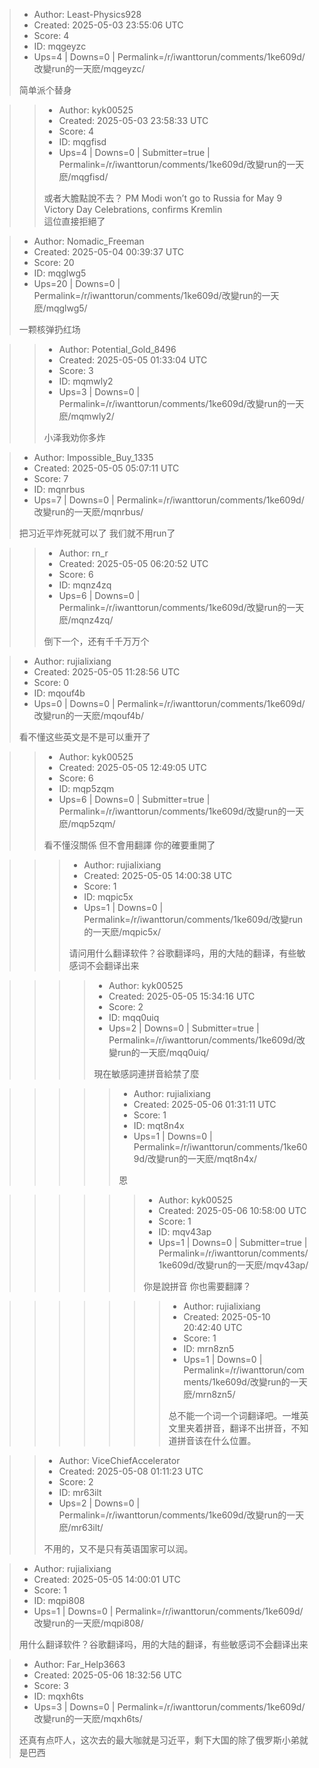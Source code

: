 > - Author: Least-Physics928
> - Created: 2025-05-03 23:55:06 UTC
> - Score: 4
> - ID: mqgeyzc
> - Ups=4 | Downs=0 | Permalink=/r/iwanttorun/comments/1ke609d/改變run的一天麽/mqgeyzc/
>
> 简单派个替身

>> - Author: kyk00525
>> - Created: 2025-05-03 23:58:33 UTC
>> - Score: 4
>> - ID: mqgfisd
>> - Ups=4 | Downs=0 | Submitter=true | Permalink=/r/iwanttorun/comments/1ke609d/改變run的一天麽/mqgfisd/
>>
>> 或者大膽點說不去？ PM Modi won’t go to Russia for May 9 Victory Day Celebrations, confirms Kremlin  
>> 這位直接拒絕了

> - Author: Nomadic_Freeman
> - Created: 2025-05-04 00:39:37 UTC
> - Score: 20
> - ID: mqglwg5
> - Ups=20 | Downs=0 | Permalink=/r/iwanttorun/comments/1ke609d/改變run的一天麽/mqglwg5/
>
> 一颗核弹扔红场

>> - Author: Potential_Gold_8496
>> - Created: 2025-05-05 01:33:04 UTC
>> - Score: 3
>> - ID: mqmwly2
>> - Ups=3 | Downs=0 | Permalink=/r/iwanttorun/comments/1ke609d/改變run的一天麽/mqmwly2/
>>
>> 小泽我劝你多炸

> - Author: Impossible_Buy_1335
> - Created: 2025-05-05 05:07:11 UTC
> - Score: 7
> - ID: mqnrbus
> - Ups=7 | Downs=0 | Permalink=/r/iwanttorun/comments/1ke609d/改變run的一天麽/mqnrbus/
>
> 把习近平炸死就可以了 我们就不用run了

>> - Author: rn_r
>> - Created: 2025-05-05 06:20:52 UTC
>> - Score: 6
>> - ID: mqnz4zq
>> - Ups=6 | Downs=0 | Permalink=/r/iwanttorun/comments/1ke609d/改變run的一天麽/mqnz4zq/
>>
>> 倒下一个，还有千千万万个

> - Author: rujialixiang
> - Created: 2025-05-05 11:28:56 UTC
> - Score: 0
> - ID: mqouf4b
> - Ups=0 | Downs=0 | Permalink=/r/iwanttorun/comments/1ke609d/改變run的一天麽/mqouf4b/
>
> 看不懂这些英文是不是可以重开了

>> - Author: kyk00525
>> - Created: 2025-05-05 12:49:05 UTC
>> - Score: 6
>> - ID: mqp5zqm
>> - Ups=6 | Downs=0 | Submitter=true | Permalink=/r/iwanttorun/comments/1ke609d/改變run的一天麽/mqp5zqm/
>>
>> 看不懂沒關係
>> 但不會用翻譯 你的確要重開了

>>> - Author: rujialixiang
>>> - Created: 2025-05-05 14:00:38 UTC
>>> - Score: 1
>>> - ID: mqpic5x
>>> - Ups=1 | Downs=0 | Permalink=/r/iwanttorun/comments/1ke609d/改變run的一天麽/mqpic5x/
>>>
>>> 请问用什么翻译软件？谷歌翻译吗，用的大陆的翻译，有些敏感词不会翻译出来

>>>> - Author: kyk00525
>>>> - Created: 2025-05-05 15:34:16 UTC
>>>> - Score: 2
>>>> - ID: mqq0uiq
>>>> - Ups=2 | Downs=0 | Submitter=true | Permalink=/r/iwanttorun/comments/1ke609d/改變run的一天麽/mqq0uiq/
>>>>
>>>> 現在敏感詞連拼音給禁了麼

>>>>> - Author: rujialixiang
>>>>> - Created: 2025-05-06 01:31:11 UTC
>>>>> - Score: 1
>>>>> - ID: mqt8n4x
>>>>> - Ups=1 | Downs=0 | Permalink=/r/iwanttorun/comments/1ke609d/改變run的一天麽/mqt8n4x/
>>>>>
>>>>> 恩

>>>>>> - Author: kyk00525
>>>>>> - Created: 2025-05-06 10:58:00 UTC
>>>>>> - Score: 1
>>>>>> - ID: mqv43ap
>>>>>> - Ups=1 | Downs=0 | Submitter=true | Permalink=/r/iwanttorun/comments/1ke609d/改變run的一天麽/mqv43ap/
>>>>>>
>>>>>> 你是說拼音
>>>>>> 你也需要翻譯？

>>>>>>> - Author: rujialixiang
>>>>>>> - Created: 2025-05-10 20:42:40 UTC
>>>>>>> - Score: 1
>>>>>>> - ID: mrn8zn5
>>>>>>> - Ups=1 | Downs=0 | Permalink=/r/iwanttorun/comments/1ke609d/改變run的一天麽/mrn8zn5/
>>>>>>>
>>>>>>> 总不能一个词一个词翻译吧。一堆英文里夹着拼音，翻译不出拼音，不知道拼音该在什么位置。

>> - Author: ViceChiefAccelerator
>> - Created: 2025-05-08 01:11:23 UTC
>> - Score: 2
>> - ID: mr63ilt
>> - Ups=2 | Downs=0 | Permalink=/r/iwanttorun/comments/1ke609d/改變run的一天麽/mr63ilt/
>>
>> 不用的，又不是只有英语国家可以润。

> - Author: rujialixiang
> - Created: 2025-05-05 14:00:01 UTC
> - Score: 1
> - ID: mqpi808
> - Ups=1 | Downs=0 | Permalink=/r/iwanttorun/comments/1ke609d/改變run的一天麽/mqpi808/
>
> 用什么翻译软件？谷歌翻译吗，用的大陆的翻译，有些敏感词不会翻译出来

> - Author: Far_Help3663
> - Created: 2025-05-06 18:32:56 UTC
> - Score: 3
> - ID: mqxh6ts
> - Ups=3 | Downs=0 | Permalink=/r/iwanttorun/comments/1ke609d/改變run的一天麽/mqxh6ts/
>
> 还真有点吓人，这次去的最大咖就是习近平，剩下大国的除了俄罗斯小弟就是巴西
